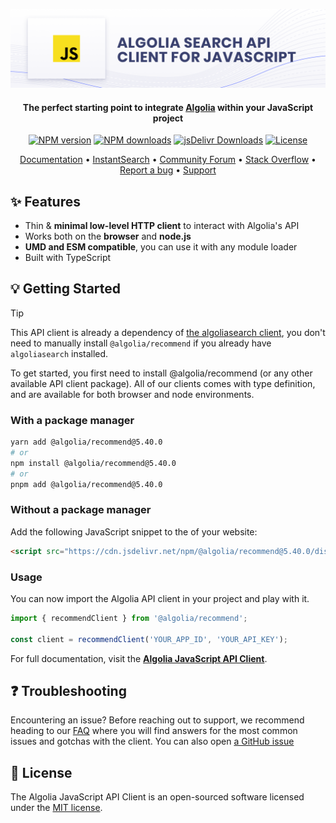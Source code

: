 <p align="center">
  <a href="https://www.algolia.com">
    <img alt="Algolia for JavaScript" src="https://raw.githubusercontent.com/algolia/algoliasearch-client-common/master/banners/javascript.png" >
  </a>

  <h4 align="center">The perfect starting point to integrate <a href="https://algolia.com" target="_blank">Algolia</a> within your JavaScript project</h4>

  <p align="center">
    <a href="https://npmjs.com/package/@algolia/recommend"><img src="https://img.shields.io/npm/v/@algolia/recommend.svg?style=flat-square" alt="NPM version"></img></a>
    <a href="http://npm-stat.com/charts.html?package=@algolia/recommend"><img src="https://img.shields.io/npm/dm/@algolia/recommend.svg?style=flat-square" alt="NPM downloads"></a>
    <a href="https://www.jsdelivr.com/package/npm/@algolia/recommend"><img src="https://data.jsdelivr.com/v1/package/npm/@algolia/recommend/badge" alt="jsDelivr Downloads"></img></a>
    <a href="LICENSE"><img src="https://img.shields.io/badge/license-MIT-green.svg?style=flat-square" alt="License"></a>
  </p>
</p>

<p align="center">
  <a href="https://www.algolia.com/doc/libraries/sdk/install#javascript" target="_blank">Documentation</a>  •
  <a href="https://www.algolia.com/doc/guides/building-search-ui/what-is-instantsearch/js/" target="_blank">InstantSearch</a>  •
  <a href="https://discourse.algolia.com" target="_blank">Community Forum</a>  •
  <a href="http://stackoverflow.com/questions/tagged/algolia" target="_blank">Stack Overflow</a>  •
  <a href="https://github.com/algolia/algoliasearch-client-javascript/issues" target="_blank">Report a bug</a>  •
  <a href="https://alg.li/support" target="_blank">Support</a>
</p>

## ✨ Features

- Thin & **minimal low-level HTTP client** to interact with Algolia's API
- Works both on the **browser** and **node.js**
- **UMD and ESM compatible**, you can use it with any module loader
- Built with TypeScript

## 💡 Getting Started

> [!TIP]
> This API client is already a dependency of [the algoliasearch client](https://www.npmjs.com/package/algoliasearch), you don't need to manually install `@algolia/recommend` if you already have `algoliasearch` installed.

To get started, you first need to install @algolia/recommend (or any other available API client package).
All of our clients comes with type definition, and are available for both browser and node environments.

### With a package manager

```bash
yarn add @algolia/recommend@5.40.0
# or
npm install @algolia/recommend@5.40.0
# or
pnpm add @algolia/recommend@5.40.0
```

### Without a package manager

Add the following JavaScript snippet to the <head> of your website:

```html
<script src="https://cdn.jsdelivr.net/npm/@algolia/recommend@5.40.0/dist/builds/browser.umd.js"></script>
```

### Usage

You can now import the Algolia API client in your project and play with it.

```js
import { recommendClient } from '@algolia/recommend';

const client = recommendClient('YOUR_APP_ID', 'YOUR_API_KEY');
```

For full documentation, visit the **[Algolia JavaScript API Client](https://www.algolia.com/doc/libraries/sdk/methods/recommend/)**.

## ❓ Troubleshooting

Encountering an issue? Before reaching out to support, we recommend heading to our [FAQ](https://support.algolia.com/hc/en-us/sections/15061037630609-API-Client-FAQs) where you will find answers for the most common issues and gotchas with the client. You can also open [a GitHub issue](https://github.com/algolia/api-clients-automation/issues/new?assignees=&labels=&projects=&template=Bug_report.md)

## 📄 License

The Algolia JavaScript API Client is an open-sourced software licensed under the [MIT license](LICENSE).

